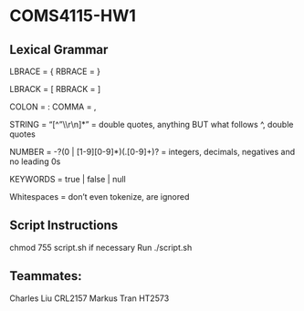 # COMS4115-HW1

## Lexical Grammar

LBRACE = {
RBRACE = }

LBRACK = [
RBRACK = ]

COLON = :
COMMA = ,

STRING = “[^”\\\r\n]*” = double quotes, anything BUT what follows ^, double quotes

NUMBER = -?(0 | [1-9][0-9]*)(\.[0-9]+)? = integers, decimals, negatives and no leading 0s 

KEYWORDS = true | false | null

Whitespaces = don’t even tokenize, are ignored

## Script Instructions

chmod 755 script.sh if necessary
Run ./script.sh                 

## Teammates:

Charles Liu CRL2157
Markus Tran HT2573


